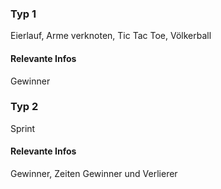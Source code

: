 ### Typ 1

Eierlauf, Arme verknoten, Tic Tac Toe, Völkerball

#### Relevante Infos

Gewinner

### Typ 2
Sprint

#### Relevante Infos

Gewinner, Zeiten Gewinner und Verlierer
